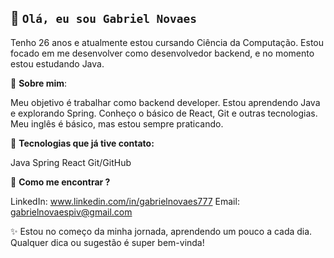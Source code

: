 ## 👋 **`Olá, eu sou Gabriel Novaes`**

Tenho 26 anos e atualmente estou cursando Ciência da Computação.
Estou focado em me desenvolver como desenvolvedor backend, e no momento estou estudando Java.

👋 **Sobre mim**:

Meu objetivo é trabalhar como backend developer.
Estou aprendendo Java e explorando Spring.
Conheço o básico de React, Git e outras tecnologias.
Meu inglês é básico, mas estou sempre praticando.

👋 **Tecnologias que já tive contato:**

Java 
Spring 
React 
Git/GitHub 

👋 **Como me encontrar ?**

LinkedIn: www.linkedin.com/in/gabrielnovaes777
Email: gabrielnovaespiv@gmail.com

✨ Estou no começo da minha jornada, aprendendo um pouco a cada dia.
Qualquer dica ou sugestão é super bem-vinda!

